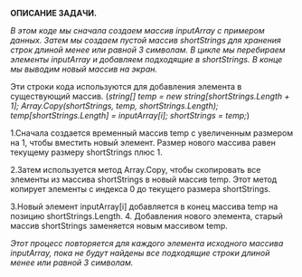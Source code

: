 **ОПИСАНИЕ ЗАДАЧИ.**

 *В этом коде мы сначала создаем массив inputArray с примером данных. Затем мы создаем пустой массив shortStrings для хранения строк длиной менее или равной 3 символам. В цикле мы перебираем элементы inputArray и добавляем подходящие в shortStrings. В конце мы выводим новый массив на экран.*

 Эти строки кода используются для добавления элемента в существующий массив.
 (*string[] temp = new string[shortStrings.Length + 1];
 Array.Copy(shortStrings, temp, shortStrings.Length);
 temp[shortStrings.Length] = inputArray[i];
shortStrings = temp;*)

1.Сначала создается временный массив temp с увеличенным размером на 1, чтобы вместить новый элемент. Размер нового массива равен текущему размеру shortStrings плюс 1.

2.Затем используется метод Array.Copy, чтобы скопировать все элементы из массива shortStrings в новый массив temp. Этот метод копирует элементы с индекса 0 до текущего размера shortStrings.

3.Новый элемент inputArray[i] добавляется в конец массива temp на позицию shortStrings.Length.
4. Добавления нового элемента, старый массив shortStrings заменяется новым массивом temp.

*Этот процесс повторяется для каждого элемента исходного массива inputArray, пока не будут найдены все подходящие строки длиной менее или равной 3 символам.*